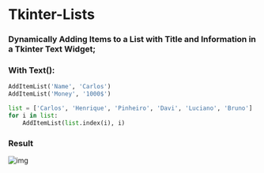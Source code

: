 # Tkinter-Lists

### Dynamically Adding Items to a List with Title and Information in a Tkinter Text Widget;


### With Text():
```python
AddItemList('Name', 'Carlos')
AddItemList('Money', '1000$')

list = ['Carlos', 'Henrique', 'Pinheiro', 'Davi', 'Luciano', 'Bruno']
for i in list:
    AddItemList(list.index(i), i)
```
### Result
![img](https://i.imgur.com/fCY3uKe.png)

